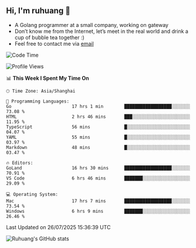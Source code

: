 ## Hi, I'm ruhuang 👋

- A Golang programmer at a small company, working on gateway
- Don’t know me from the Internet, let’s meet in the real world and drink a cup of bubble tea together :)
- Feel free to contact me via [email](mailto:ruhuang2001@gmail.com)
<!--START_SECTION:waka-->
![Code Time](http://img.shields.io/badge/Code%20Time-703%20hrs%2045%20mins-blue)

![Profile Views](http://img.shields.io/badge/Profile%20Views-0-blue)

📊 **This Week I Spent My Time On** 

```text
🕑︎ Time Zone: Asia/Shanghai

💬 Programming Languages: 
Go                       17 hrs 1 min        ██████████████████░░░░░░░   73.08 % 
HTML                     2 hrs 46 mins       ███░░░░░░░░░░░░░░░░░░░░░░   11.95 % 
TypeScript               56 mins             █░░░░░░░░░░░░░░░░░░░░░░░░   04.07 % 
YAML                     55 mins             █░░░░░░░░░░░░░░░░░░░░░░░░   03.97 % 
Markdown                 48 mins             █░░░░░░░░░░░░░░░░░░░░░░░░   03.47 % 

🔥 Editors: 
GoLand                   16 hrs 30 mins      ██████████████████░░░░░░░   70.91 % 
VS Code                  6 hrs 46 mins       ███████░░░░░░░░░░░░░░░░░░   29.09 % 

💻 Operating System: 
Mac                      17 hrs 7 mins       ██████████████████░░░░░░░   73.54 % 
Windows                  6 hrs 9 mins        ███████░░░░░░░░░░░░░░░░░░   26.46 % 
```


 Last Updated on 26/07/2025 15:36:39 UTC
<!--END_SECTION:waka-->

![Ruhuang's GitHub stats](https://github-readme-stats.vercel.app/api?username=ruhuang2001&count_private=true&hide_title=true&show_icons=true&theme=vue)

